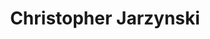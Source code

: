 ---
# Display name
title: Christopher Jarzynski
weight: 45

# Is this the primary user of the site?
superuser: false

role: 

# Organizations/Affiliations
organizations:
  - name: University of Maryland, College Park
    url: 'https://chem.umd.edu/people/christopher-jarzynski'

social:
  - icon: globe
    icon_pack: fas
    link: 'https://chem.umd.edu/people/christopher-jarzynski'
  - icon: envelope
    icon_pack: fas
    link: 'mailto:cjarzyns@umd.edu'
  # - icon: twitter
  #   icon_pack: fab
  #   link: https://twitter.com/nicoleyh11
  - icon: google-scholar
    icon_pack: ai
    link: https://scholar.google.com/citations?user=tsE4hDIAAAAJ
  # - icon: github
  #   icon_pack: fab
  #   link: https://github.com/gcushen

# Organizational groups that you belong to (for People widget)
#   Set this to `[]` or comment out if you are not using People widget.
user_groups:
  - Speakers
  - Local Organizing Committee
---